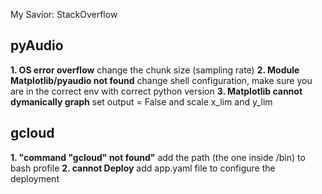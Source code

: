 My Savior: StackOverflow

## pyAudio
**1. OS error overflow**
change the chunk size (sampling rate)
**2. Module Matplotlib/pyaudio not found**
change shell configuration, make sure you are in
the correct env with correct python version
**3. Matplotlib cannot dymanically graph**
set output = False and scale x_lim and y_lim


## gcloud
**1. "command "gcloud" not found"**
add the path (the one inside /bin) to bash profile
**2. cannot Deploy**
add app.yaml file to configure the deployment

